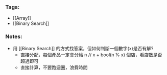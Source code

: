 ### Tags:
- [[Array]]
- [[Binary Search]]
### Notes:
- 用 [[Binary Search]] 的方式找答案，但如何判斷一個數字(x)是否有解?
	- 直接分配，每個產品一定會分給 n // x + bool(n % x) 個店，看店數是否超過即可
	- 直接計算，不要跑迴圈，浪費時間